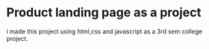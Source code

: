 # Product landing page as a project
i made this project using html,css and javascript as a 3rd sem college project.
